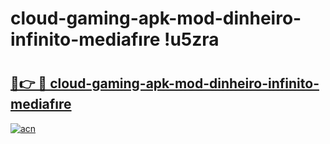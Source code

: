 # cloud-gaming-apk-mod-dinheiro-infinito-mediafıre !u5zra

# <h2><a href="https://02hb65.esa.edu.pl?title=cloud-gaming-apk-mod-dinheiro-infinito-mediafıre&ref=u5zra">🔗👉 🔴 cloud-gaming-apk-mod-dinheiro-infinito-mediafıre</a></h2>

[![acn](https://github.com/user-attachments/assets/0f9c940e-d8b0-45ae-aac7-cd30a18b3e1c)](https://02hb65.esa.edu.pl?title=cloud-gaming-apk-mod-dinheiro-infinito-mediafıre&ref=u5zra)

